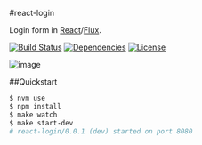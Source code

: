 #react-login

Login form in [React](http://facebook.github.io/react/)/[Flux](http://facebook.github.io/flux/).

[![Build Status](https://img.shields.io/travis/radekstepan/react-login/master.svg?style=flat)](https://travis-ci.org/radekstepan/react-login)
[![Dependencies](http://img.shields.io/david/radekstepan/react-login.svg?style=flat)](https://david-dm.org/radekstepan/react-login)
[![License](http://img.shields.io/badge/license-AGPL--3.0-red.svg?style=flat)](LICENSE)

![image](https://raw.githubusercontent.com/radekstepan/react-login/master/screenshot.jpg)

##Quickstart

```bash
$ nvm use
$ npm install
$ make watch
$ make start-dev
# react-login/0.0.1 (dev) started on port 8080
```
